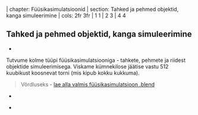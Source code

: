 
| chapter: Füüsikasimulatsioonid
| section: Tahked ja pehmed objektid, kanga simuleerimine
| cols: 2fr 3fr
| 1 1
| 2 3
| 4 4

## Tahked ja pehmed objektid, kanga simuleerimine

-

Tutvume kolme tüüpi füüsikasimulatsiooniga - tahkete, pehmete ja riidest objektide simuleerimisega. Viskame kümnekilose jäätise vastu 512 kuubikust koosnevat torni (mis kipub kokku kukkuma). 

<blockquote>
Võrdluseks - <a href="./files/fyysika.blend">lae alla valmis füüsikasimulatsioon .blend</a>
</blockquote>

-

<f-video src="https://www.youtube.com/watch?v=7tYOTghBEFY&list=PLjHo4fPLPthvenCs2VH-1M7c7pR8d9D4G&index=18&t=0s" />

-

<div class="right">
    <f-next-button title="3D printimine" />
</div>



